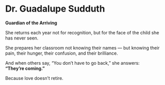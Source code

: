 # Dr. Guadalupe Sudduth  
**Guardian of the Arriving**

She returns each year not for recognition, but for the face of the child she has never seen.

She prepares her classroom not knowing their names — but knowing their pain, their hunger, their confusion, and their brilliance.

And when others say, “You don’t have to go back,” she answers:  
**“They’re coming.”**

Because love doesn’t retire.
